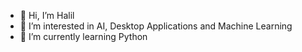 - 👋 Hi, I’m Halil
- 👀 I’m interested in AI, Desktop Applications and Machine Learning
- 🌱 I’m currently learning Python
 

